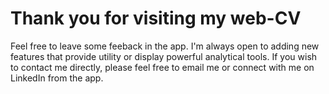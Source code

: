 # Thank you for visiting my web-CV

Feel free to leave some feeback in the app. I'm always open to adding new features that provide utility or display
powerful analytical tools. If you wish to contact me directly, please feel free to email me or connect with me on LinkedIn from the app.